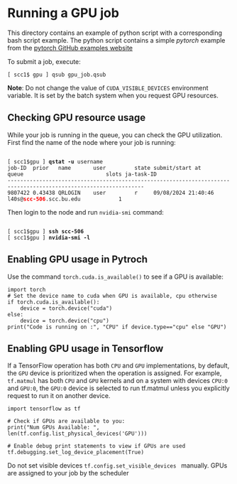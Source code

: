 # Running a GPU job

This directory contains an example of python script with a corresponding bash script example. The python script contains a simple *pytorch* example from the [pytorch GitHub examples website](https://github.com/pytorch/examples/tree/main)

To submit a job, execute:
```
[ scc1$ gpu ] qsub gpu_job.qsub
```


**Note**: Do not change the value of `CUDA_VISIBLE_DEVICES` environment variable. It is set by the batch system when you request GPU resources.


## Checking GPU resource usage

While your job is running in the queue, you can check the GPU utilization. 
First find the name of the node where your job is running:

<pre><code>
[ scc1$gpu ] <b>qstat -u</b> username 
job-ID  prior   name       user         state submit/start at     queue                          slots ja-task-ID
-----------------------------------------------------------------------------------------------------------------
9807422 0.43438 QRLOGIN    user         r     09/08/2024 21:40:46 l40s@<b><span style="color:red">scc-506</span></b>.scc.bu.edu            1
</code></pre>

Then login to the node and run `nvidia-smi` command:

<pre><code>
[ scc1$gpu ] <b>ssh scc-506</b>
[ scc1$gpu ] <b>nvidia-smi -l</b>
</code></pre>


## Enabling GPU usage in Pytroch

Use the command `torch.cuda.is_available()` to see if a GPU is available:

```
import torch
# Set the device name to cuda when GPU is available, cpu otherwise
if torch.cuda.is_available():
    device = torch.device("cuda")
else:
    device = torch.device("cpu")
print("Code is running on :", "CPU" if device.type=="cpu" else "GPU")
```

## Enabling GPU usage in Tensorflow

If a TensorFlow operation has both `CPU` and `GPU` implementations, by default, the `GPU` device is prioritized when the operation is assigned. For example, `tf.matmul` has both `CPU` and `GPU` kernels and on a system with devices `CPU:0` and `GPU:0`, the `GPU:0` device is selected to run tf.matmul unless you explicitly request to run it on another device.

```
import tensorflow as tf

# Check if GPUs are available to you:
print("Num GPUs Available: ", len(tf.config.list_physical_devices('GPU')))

# Enable debug print statements to view if GPUs are used
tf.debugging.set_log_device_placement(True)
```
Do not set visible devices `tf.config.set_visible_devices ` manually. GPUs are assigned to your job by the scheduler



